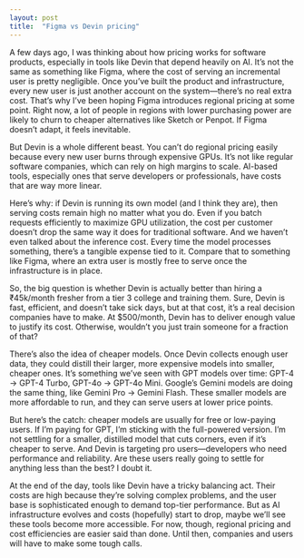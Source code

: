 ```yaml
---
layout: post
title:  "Figma vs Devin pricing"
---
```


A few days ago, I was thinking about how pricing works for software products, especially in tools like Devin that depend heavily on AI. It’s not the same as something like Figma, where the cost of serving an incremental user is pretty negligible. Once you’ve built the product and infrastructure, every new user is just another account on the system—there’s no real extra cost. That’s why I’ve been hoping Figma introduces regional pricing at some point. Right now, a lot of people in regions with lower purchasing power are likely to churn to cheaper alternatives like Sketch or Penpot. If Figma doesn’t adapt, it feels inevitable.

But Devin is a whole different beast. You can’t do regional pricing easily because every new user burns through expensive GPUs. It’s not like regular software companies, which can rely on high margins to scale. AI-based tools, especially ones that serve developers or professionals, have costs that are way more linear.

Here’s why: if Devin is running its own model (and I think they are), then serving costs remain high no matter what you do. Even if you batch requests efficiently to maximize GPU utilization, the cost per customer doesn’t drop the same way it does for traditional software. And we haven’t even talked about the inference cost. Every time the model processes something, there’s a tangible expense tied to it. Compare that to something like Figma, where an extra user is mostly free to serve once the infrastructure is in place.

So, the big question is whether Devin is actually better than hiring a ₹45k/month fresher from a tier 3 college and training them. Sure, Devin is fast, efficient, and doesn’t take sick days, but at that cost, it’s a real decision companies have to make. At $500/month, Devin has to deliver enough value to justify its cost. Otherwise, wouldn’t you just train someone for a fraction of that?

There’s also the idea of cheaper models. Once Devin collects enough user data, they could distill their larger, more expensive models into smaller, cheaper ones. It’s something we’ve seen with GPT models over time: GPT-4 -> GPT-4 Turbo, GPT-4o -> GPT-4o Mini. Google’s Gemini models are doing the same thing, like Gemini Pro -> Gemini Flash. These smaller models are more affordable to run, and they can serve users at lower price points.

But here’s the catch: cheaper models are usually for free or low-paying users. If I’m paying for GPT, I’m sticking with the full-powered version. I’m not settling for a smaller, distilled model that cuts corners, even if it’s cheaper to serve. And Devin is targeting pro users—developers who need performance and reliability. Are these users really going to settle for anything less than the best? I doubt it.

At the end of the day, tools like Devin have a tricky balancing act. Their costs are high because they’re solving complex problems, and the user base is sophisticated enough to demand top-tier performance. But as AI infrastructure evolves and costs (hopefully) start to drop, maybe we’ll see these tools become more accessible. For now, though, regional pricing and cost efficiencies are easier said than done. Until then, companies and users will have to make some tough calls.
